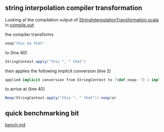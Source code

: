 ## string interpolation compiler transformation

Looking at the compilation output of [StringInterpolationTransformation.scala](transformation/StringInterpolationTransformation.scala) in [compile.out](transformation/compile.out):

the compiler transforms
```scala
noop"this $a that"
```
to (line 40)
```scala
StringContext.apply("this ", " that")
```
then applies the following implicit conversion (line 2)
```scala
applied implicit conversion from StringContext to ?{def noop: ?} = implicit def Noop(sc: StringContext): StringInterpolationTransformation.Noop
```
to arrive at (line 40)
```scala
Noop(StringContext.apply("this ", " that")).noop(α)
```

## quick benchmarking bit

[bench.md](bench/target/scala-2.11/tut/bench.md)
